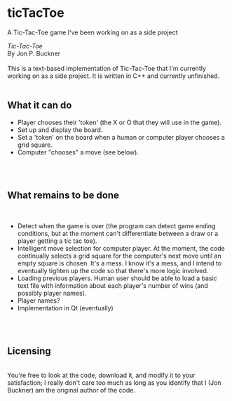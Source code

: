 # ticTacToe
A Tic-Tac-Toe game I've been working on as a side project

<i>Tic-Tac-Toe</i>
<br/>
By Jon P. Buckner
<br/><br/>
This is a text-based implementation of Tic-Tac-Toe that I'm currently working on as a side project. It is written in C++ and currently unfinished.
<br/>
<br/>
<h2>What it can do</h2>
<ul>
  <li>Player chooses their 'token' (the X or O that they will use in the game).</li>
  <li>Set up and display the board.</li>
  <li>Set a 'token' on the board when a human or computer player chooses a grid square.</li>
  <li>Computer "chooses" a move (see below).</li>
</ul>
<br/>
<br/>
<h2>What remains to be done</h2>
<br/>
<ul>
  <li>Detect when the game is over (the program can detect game ending conditions, but at the moment can't differentiate between a draw or a player getting a tic tac toe).</li>
  <li>Intelligent move selection for computer player. At the moment, the code continually selects a grid square for the computer's next move until an empty square is chosen. It's a mess. I know it's a mess, and I intend to eventually tighten up the code so that there's more logic involved.</li>
  <li>Loading previous players. Human user should be able to load a basic text file with information about each player's number of wins (and possibly player names).</li>
  <li>Player names?</li>
  <li>Implementation in Qt (eventually)</li>
</ul>  
<br/>
<br/>
<h2>Licensing</h2>
<br/>
You're free to look at the code, download it, and modify it to your satisfaction; I really don't care too much as long as you identify that I (Jon Buckner) am the original author of the code.
